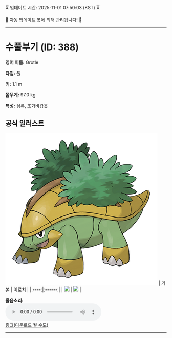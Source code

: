 
⏳ 업데이트 시간: 2025-11-01 07:50:03 (KST) ⏳

🤖 자동 업데이트 봇에 의해 관리됩니다! 🤖

---

# 수풀부기 (ID: 388)
**영어 이름:** Grotle

**타입:** 풀

**키:** 1.1 m

**몸무게:** 97.0 kg

**특성:** 심록, 조가비갑옷

## 공식 일러스트
![](https://raw.githubusercontent.com/PokeAPI/sprites/master/sprites/pokemon/other/official-artwork/388.png)
| 기본 | 이로치 |
|:----:|:------:|
| <img src="http://play.pokemonshowdown.com/sprites/ani/grotle.gif" width="200"> | <img src="http://play.pokemonshowdown.com/sprites/ani-shiny/grotle.gif" width="200"> |

**울음소리:**<br><audio controls src="https://raw.githubusercontent.com/PokeAPI/cries/main/cries/pokemon/latest/388.ogg"></audio><br> [링크(다운로드 될 수도)](https://raw.githubusercontent.com/PokeAPI/cries/main/cries/pokemon/latest/388.ogg)


---
